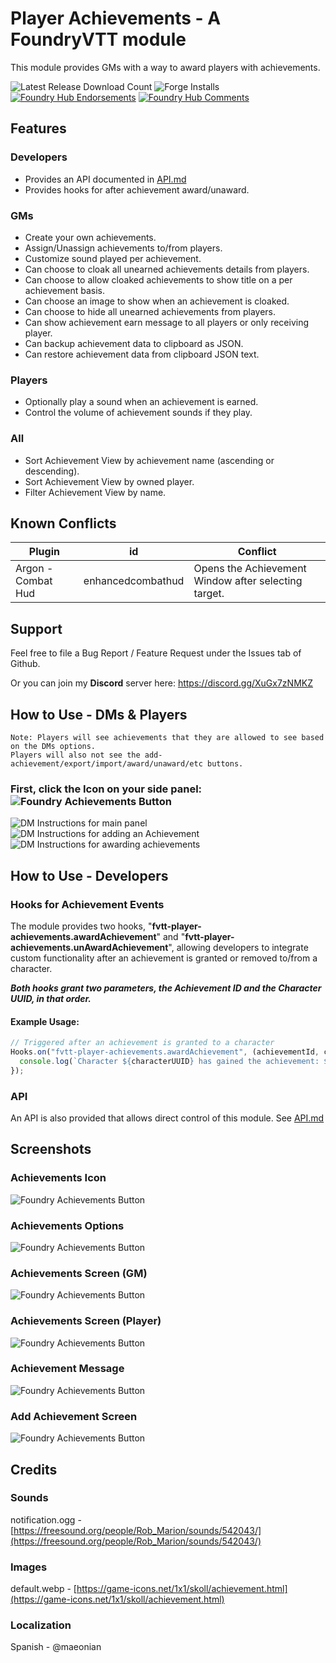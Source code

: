 # Player Achievements - A FoundryVTT module

This module provides GMs with a way to award players with achievements.

![Latest Release Download Count](https://img.shields.io/badge/dynamic/json?label=Downloads@latest&query=assets%5B1%5D.download_count&url=https%3A%2F%2Fapi.github.com%2Frepos%2FEddieDover%2Ffvtt-player-achievements%2Freleases%2Flatest)
![Forge Installs](https://img.shields.io/badge/dynamic/json?label=Forge%20Installs&query=package.installs&suffix=%25&url=https%3A%2F%2Fforge-vtt.com%2Fapi%2Fbazaar%2Fpackage%2Ffvtt-player-achievements&colorB=4aa94a)
[![Foundry Hub Endorsements](https://img.shields.io/endpoint?logoColor=white&url=https%3A%2F%2Fwww.foundryvtt-hub.com%2Fwp-json%2Fhubapi%2Fv1%2Fpackage%2Ffvtt-player-achievements%2Fshield%2Fendorsements)](https://www.foundryvtt-hub.com/package/fvtt-player-achievements/)
[![Foundry Hub Comments](https://img.shields.io/endpoint?logoColor=white&url=https%3A%2F%2Fwww.foundryvtt-hub.com%2Fwp-json%2Fhubapi%2Fv1%2Fpackage%2Ffvtt-player-achievements%2Fshield%2Fcomments)](https://www.foundryvtt-hub.com/package/fvtt-player-achievements/)

## Features
  ### Developers
  - Provides an API documented in [API.md](./API.md)
  - Provides hooks for after achievement award/unaward.
  ### GMs
  - Create your own achievements.
  - Assign/Unassign achievements to/from players.
  - Customize sound played per achievement.
  - Can choose to cloak all unearned achievements details from players.
  - Can choose to allow cloaked achievements to show title on a per achievement basis.
  - Can choose an image to show when an achievement is cloaked.
  - Can choose to hide all unearned achievements from players.
  - Can show achievement earn message to all players or only receiving player.
  - Can backup achievement data to clipboard as JSON.
  - Can restore achievement data from clipboard JSON text.
 ### Players
  - Optionally play a sound when an achievement is earned.
  - Control the volume of achievement sounds if they play.
 ### All
  - Sort Achievement View by achievement name (ascending or descending).
  - Sort Achievement View by owned player.
  - Filter Achievement View by name.


## Known Conflicts
| Plugin | id | Conflict |
| --- | --- | --- |
| Argon - Combat Hud | enhancedcombathud | Opens the Achievement Window after selecting target. |

## Support

Feel free to file a Bug Report / Feature Request under the Issues tab of Github.

Or you can join my **Discord** server here: https://discord.gg/XuGx7zNMKZ

## How to Use - DMs & Players

    Note: Players will see achievements that they are allowed to see based on the DMs options.
    Players will also not see the add-achievement/export/import/award/unaward/etc buttons.

### First, click the Icon on your side panel: <img src="./previews/achievementsIcon.png" title="Foundry Achievements Button"></img>

<img src="./previews/achievementScreenDMInstructions.png" title="DM Instructions for main panel" />

<img src="./previews/addAchievementScreenDMInstructions.png" title="DM Instructions for adding an Achievement" />

<img src="./previews/achievementScreenDMInstructions2.png" title="DM Instructions for awarding achievements" />


## How to Use - Developers

### Hooks for Achievement Events

The module provides two hooks, "**fvtt-player-achievements.awardAchievement**" and "**fvtt-player-achievements.unAwardAchievement**", allowing developers to integrate custom functionality after an achievement is granted or removed to/from a character.

***Both hooks grant two parameters, the Achievement ID and the Character UUID, in that order.***

#### Example Usage:

```javascript
// Triggered after an achievement is granted to a character
Hooks.on("fvtt-player-achievements.awardAchievement", (achievementId, characterUUID) => {
  console.log(`Character ${characterUUID} has gained the achievement: ${achievementId}`);
});
```

### API

An API is also provided that allows direct control of this module. See [API.md](./API.md)

## Screenshots

### Achievements Icon

  <img src="./previews/achievementsIcon.png" title="Foundry Achievements Button"></img>


### Achievements Options

  <img src="./previews/achievementsOptions.png" title="Foundry Achievements Button"></img>


### Achievements Screen (GM)

  <img src="./previews/achievementScreen.png" title="Foundry Achievements Button"></img>


### Achievements Screen (Player)

  <img src="./previews/playerAchevementScreen.png" title="Foundry Achievements Button"></img>


### Achievement Message

  <img src="./previews/achievementMessage.png" title="Foundry Achievements Button"></img>


### Add Achievement Screen

  <img src="./previews/addAchievementScreen.png" title="Foundry Achievements Button"></img>

## Credits

### Sounds
  notification.ogg - [https://freesound.org/people/Rob_Marion/sounds/542043/](https://freesound.org/people/Rob_Marion/sounds/542043/)

### Images
  default.webp - [https://game-icons.net/1x1/skoll/achievement.html](https://game-icons.net/1x1/skoll/achievement.html)


### Localization

  Spanish - @maeonian
